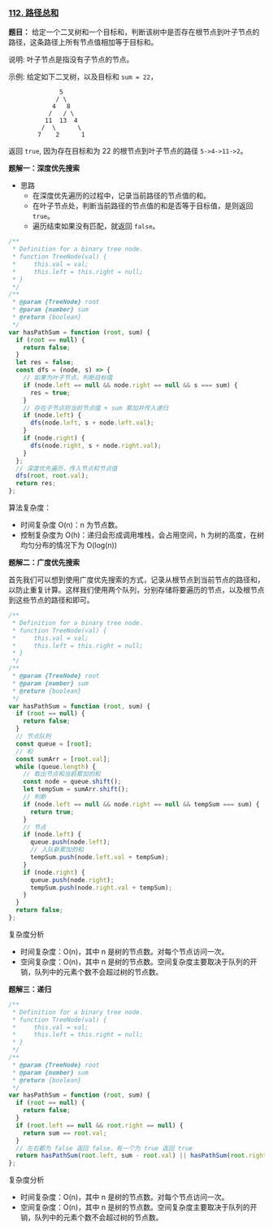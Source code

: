 ### [112. 路径总和](https://leetcode-cn.com/problems/path-sum/)

**题目：**
给定一个二叉树和一个目标和，判断该树中是否存在根节点到叶子节点的路径，这条路径上所有节点值相加等于目标和。

说明: 叶子节点是指没有子节点的节点。

示例:
给定如下二叉树，以及目标和 `sum = 22`，

```
              5
             / \
            4   8
           /   / \
          11  13  4
         /  \      \
        7    2      1
```

返回 `true`, 因为存在目标和为 22 的根节点到叶子节点的路径 `5->4->11->2`。

**题解一：深度优先搜索**

- 思路
  - 在深度优先遍历的过程中，记录当前路径的节点值的和。
  - 在叶子节点处，判断当前路径的节点值的和是否等于目标值，是则返回 `true`。
  - 遍历结束如果没有匹配，就返回 `false`。

```js
/**
 * Definition for a binary tree node.
 * function TreeNode(val) {
 *     this.val = val;
 *     this.left = this.right = null;
 * }
 */
/**
 * @param {TreeNode} root
 * @param {number} sum
 * @return {boolean}
 */
var hasPathSum = function (root, sum) {
  if (root == null) {
    return false;
  }
  let res = false;
  const dfs = (node, s) => {
    // 如果为叶子节点，判断目标值
    if (node.left == null && node.right == null && s === sum) {
      res = true;
    }
    // 存在子节点则当前节点值 + sum 累加并传入递归
    if (node.left) {
      dfs(node.left, s + node.left.val);
    }
    if (node.right) {
      dfs(node.right, s + node.right.val);
    }
  };
  // 深度优先遍历，传入节点和节点值
  dfs(root, root.val);
  return res;
};
```

算法复杂度：

- 时间复杂度 O(n)：n 为节点数。
- 控制复杂度为 O(h)：递归会形成调用堆栈，会占用空间，h 为树的高度，在树均匀分布的情况下为 O(log(n))

**题解二：广度优先搜索**

首先我们可以想到使用广度优先搜索的方式，记录从根节点到当前节点的路径和，以防止重复计算。这样我们使用两个队列，分别存储将要遍历的节点，以及根节点到这些节点的路径和即可。

```js
/**
 * Definition for a binary tree node.
 * function TreeNode(val) {
 *     this.val = val;
 *     this.left = this.right = null;
 * }
 */
/**
 * @param {TreeNode} root
 * @param {number} sum
 * @return {boolean}
 */
var hasPathSum = function (root, sum) {
  if (root == null) {
    return false;
  }
  // 节点队列
  const queue = [root];
  // 和
  const sumArr = [root.val];
  while (queue.length) {
    // 取出节点和当前累加的和
    const node = queue.shift();
    let tempSum = sumArr.shift();
    // 判断
    if (node.left == null && node.right == null && tempSum === sum) {
      return true;
    }
    // 节点
    if (node.left) {
      queue.push(node.left);
      // 入队新累加的和
      tempSum.push(node.left.val + tempSum);
    }
    if (node.right) {
      queue.push(node.right);
      tempSum.push(node.right.val + tempSum);
    }
  }
  return false;
};
```

复杂度分析

- 时间复杂度：O(n)，其中 n 是树的节点数。对每个节点访问一次。
- 空间复杂度：O(n)，其中 n 是树的节点数。空间复杂度主要取决于队列的开销，队列中的元素个数不会超过树的节点数。

**题解三：递归**

```js
/**
 * Definition for a binary tree node.
 * function TreeNode(val) {
 *     this.val = val;
 *     this.left = this.right = null;
 * }
 */
/**
 * @param {TreeNode} root
 * @param {number} sum
 * @return {boolean}
 */
var hasPathSum = function (root, sum) {
  if (root == null) {
    return false;
  }
  if (root.left == null && root.right == null) {
    return sum == root.val;
  }
  // 左右都为 false 返回 false，有一个为 true 返回 true
  return hasPathSum(root.left, sum - root.val) || hasPathSum(root.right, sum - root.val);
};
```

复杂度分析

- 时间复杂度：O(n)，其中 n 是树的节点数。对每个节点访问一次。
- 空间复杂度：O(n)，其中 n 是树的节点数。空间复杂度主要取决于队列的开销，队列中的元素个数不会超过树的节点数。

